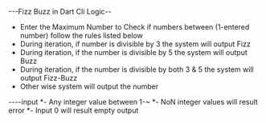 ---Fizz Buzz in Dart Cli Logic--
* Enter the Maximum Number to Check if numbers between (1-entered number) follow the rules listed below 
* During iteration, if number is divisible by 3 the system will output Fizz 
* During iteration, if the number is divisible by 5 the system will output Buzz 
* During iteration, if the number is divisible by both 3 & 5 the system will output Fizz-Buzz 
* Other wise system will output the number 

----input 
*- Any integer value between 1-~
*- NoN integer values will result error
*- Input 0 will result empty output
